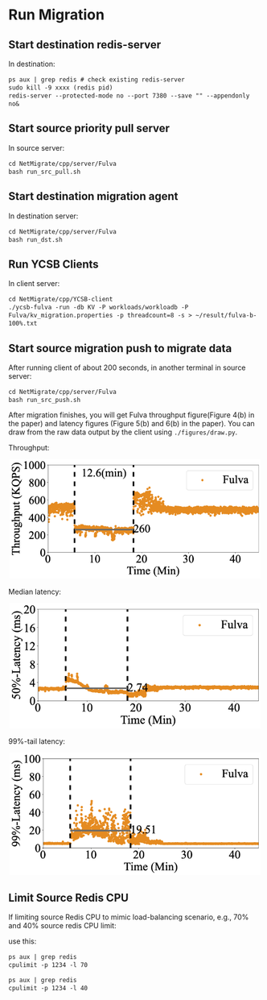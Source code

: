 # Run Migration  

## Start destination redis-server 
In destination:
```
ps aux | grep redis # check existing redis-server
sudo kill -9 xxxx (redis pid)
redis-server --protected-mode no --port 7380 --save "" --appendonly no&
```

## Start source priority pull server
In source server:
```
cd NetMigrate/cpp/server/Fulva
bash run_src_pull.sh
```

## Start destination migration agent
In destination server: 
```
cd NetMigrate/cpp/server/Fulva
bash run_dst.sh
```


## Run YCSB Clients
In client server:
```
cd NetMigrate/cpp/YCSB-client
./ycsb-fulva -run -db KV -P workloads/workloadb -P Fulva/kv_migration.properties -p threadcount=8 -s > ~/result/fulva-b-100%.txt
```

## Start source migration push to migrate data

After running client of about 200 seconds, in another terminal in source server:
```
cd NetMigrate/cpp/server/Fulva
bash run_src_push.sh
```

After migration finishes, you will get Fulva throughput figure(Figure 4(b) in the paper) and latency figures (Figure 5(b) and 6(b) in the paper).
You can draw from the raw data output by the client using ```./figures/draw.py```.

Throughput:

<p align="center">
  <img src="./figures/fulva-b-100.png" width="500">
</p>

Median latency:

<p align="center">
  <img src="./figures/fulva-5-100-50.png" width="500">
</p>

99%-tail latency:

<p align="center">
  <img src="./figures/fulva-5-100-99.png" width="500">
</p>

## Limit Source Redis CPU
If limiting source Redis CPU to mimic load-balancing scenario, e.g., 70% and 40% source redis CPU limit:

use this:
```
ps aux | grep redis
cpulimit -p 1234 -l 70
```

```
ps aux | grep redis
cpulimit -p 1234 -l 40
```

